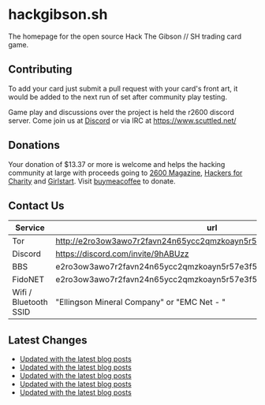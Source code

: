 # hackgibson.sh
The homepage for the open source Hack The Gibson // SH trading card game.


## Contributing

To add your card just submit a pull request with your card's front art, it would be added to the next run of set after community play testing.

Game play and discussions over the project is held the r2600 discord server. Come join us at [Discord](https://discord.com/invite/9hABUzz) or via IRC at https://www.scuttled.net/


## Donations

Your donation of $13.37 or more is welcome and helps the hacking community at large with proceeds going to [2600 Magazine](https://2600.com/), [Hackers for Charity](https://hackersforcharity.org) and [Girlstart](https://girlstart.org).  Visit [buymeacoffee](https://www.buymeacoffee.com/hackgibson.sh) to donate.


## Contact Us

Service | url
-|-
Tor | http://e2ro3ow3awo7r2favn24n65ycc2qmzkoayn5r57e3f56nvjwdcgg32ad.onion
Discord | https://discord.com/invite/9hABUzz
BBS | e2ro3ow3awo7r2favn24n65ycc2qmzkoayn5r57e3f56nvjwdcgg32ad.onion:23
FidoNET | e2ro3ow3awo7r2favn24n65ycc2qmzkoayn5r57e3f56nvjwdcgg32ad.onion:24554
Wifi / Bluetooth SSID | "Ellingson Mineral Company" or "EMC Net - <fidonet address>"

## Latest Changes
<!-- BLOG-POST-LIST:START -->
- [Updated with the latest blog posts](https://github.com/DFW2600/hackgibson.sh/commit/2b4c010e057462bffd13df44a7e57f87d30dae3e)
- [Updated with the latest blog posts](https://github.com/DFW2600/hackgibson.sh/commit/8f020af0640eace1fcf3c56e2bef13e89475a396)
- [Updated with the latest blog posts](https://github.com/DFW2600/hackgibson.sh/commit/b3ce33ae00fa16dd2417cd3d4316c8065bc9e534)
- [Updated with the latest blog posts](https://github.com/DFW2600/hackgibson.sh/commit/c4bb2e2cb352983c73396f25eb21f463f20285ad)
- [Updated with the latest blog posts](https://github.com/DFW2600/hackgibson.sh/commit/86620e89c0eca9f3c44951dc61ff6140fdde5e82)
<!-- BLOG-POST-LIST:END -->

